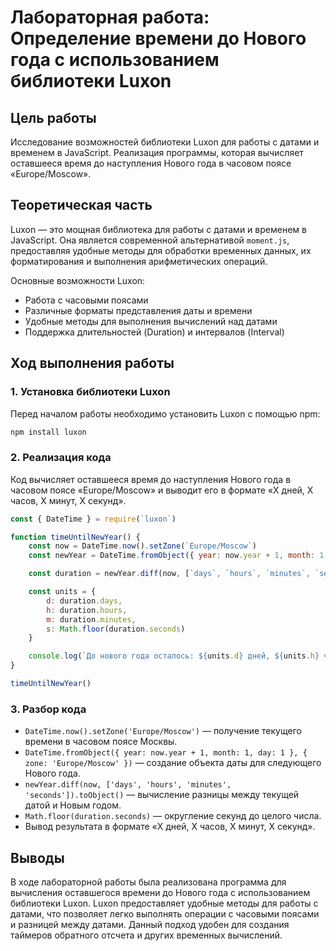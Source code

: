 # Лабораторная работа: Определение времени до Нового года с использованием библиотеки Luxon

## Цель работы

Исследование возможностей библиотеки Luxon для работы с датами и временем в JavaScript. Реализация программы, которая вычисляет оставшееся время до наступления Нового года в часовом поясе «Europe/Moscow».

## Теоретическая часть

Luxon — это мощная библиотека для работы с датами и временем в JavaScript. Она является современной альтернативой `moment.js`, предоставляя удобные методы для обработки временных данных, их форматирования и выполнения арифметических операций.

Основные возможности Luxon:

-   Работа с часовыми поясами
-   Различные форматы представления даты и времени
-   Удобные методы для выполнения вычислений над датами
-   Поддержка длительностей (Duration) и интервалов (Interval)

## Ход выполнения работы

### 1. Установка библиотеки Luxon

Перед началом работы необходимо установить Luxon с помощью npm:

```sh
npm install luxon
```

### 2. Реализация кода

Код вычисляет оставшееся время до наступления Нового года в часовом поясе «Europe/Moscow» и выводит его в формате «X дней, X часов, X минут, X секунд».

```javascript
const { DateTime } = require(`luxon`)

function timeUntilNewYear() {
	const now = DateTime.now().setZone(`Europe/Moscow`)
	const newYear = DateTime.fromObject({ year: now.year + 1, month: 1, day: 1 }, { zone: `Europe/Moscow` })

	const duration = newYear.diff(now, [`days`, `hours`, `minutes`, `seconds`]).toObject()

	const units = {
		d: duration.days,
		h: duration.hours,
		m: duration.minutes,
		s: Math.floor(duration.seconds)
	}

	console.log(`До нового года осталось: ${units.d} дней, ${units.h} часов, ${units.m} минут, ${units.s} секунд 🎉`)
}

timeUntilNewYear()
```

### 3. Разбор кода

-   `DateTime.now().setZone('Europe/Moscow')` — получение текущего времени в часовом поясе Москвы.
-   `DateTime.fromObject({ year: now.year + 1, month: 1, day: 1 }, { zone: 'Europe/Moscow' })` — создание объекта даты для следующего Нового года.
-   `newYear.diff(now, ['days', 'hours', 'minutes', 'seconds']).toObject()` — вычисление разницы между текущей датой и Новым годом.
-   `Math.floor(duration.seconds)` — округление секунд до целого числа.
-   Вывод результата в формате «X дней, X часов, X минут, X секунд».

## Выводы

В ходе лабораторной работы была реализована программа для вычисления оставшегося времени до Нового года с использованием библиотеки Luxon. Luxon предоставляет удобные методы для работы с датами, что позволяет легко выполнять операции с часовыми поясами и разницей между датами. Данный подход удобен для создания таймеров обратного отсчета и других временных вычислений.

